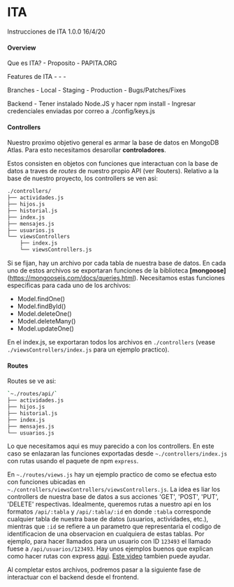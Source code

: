 # ITA

Instrucciones de ITA 1.0.0
16/4/20

#### Overview

Que es ITA?
    - Proposito
    - PAPITA.ORG

Features de ITA
    - 
    - 
    - 

Branches
    - Local
    - Staging
    - Production
    - Bugs/Patches/Fixes

Backend
    - Tener instalado Node.JS y hacer npm install
    - Ingresar credenciales enviadas por correo a ./config/keys.js



#### Controllers

Nuestro proximo objetivo general es armar la base de datos en MongoDB Atlas. Para esto necesitamos desarollar **controladores**.

Estos consisten en objetos con funciones que interactuan con la base de datos a traves de _routes_ de nuestro propio API (ver Routers). Relativo a la base de nuestro proyecto, los controllers se ven asi:

```bash
./controllers/
├── actividades.js
├── hijos.js
├── historial.js
├── index.js
├── mensajes.js
├── usuarios.js
└── viewsControllers
    ├── index.js
    └── viewsControllers.js
```

Si se fijan, hay un archivo por cada tabla de nuestra base de datos. En cada uno de estos archivos se exportaran funciones de la biblioteca **[mongoose]**(https://mongoosejs.com/docs/queries.html). Necesitamos estas funciones especificas para cada uno de los archivos:

- Model.findOne()
- Model.findById()
- Model.deleteOne()
- Model.deleteMany()
- Model.updateOne()

En el index.js, se exportaran todos los archivos en `./controllers` (vease `./viewsControllers/index.js` para un ejemplo practico).

#### Routes

Routes se ve asi:

```bash
`~./routes/api/`
├── actividades.js
├── hijos.js
├── historial.js
├── index.js
├── mensajes.js
└── usuarios.js
```

Lo que necesitamos aqui es muy parecido a con los controllers. En este caso se enlazaran las funciones exportadas desde `~./controllers/index.js` con rutas usando el paquete de npm `express`.

En `~./routes/views.js` hay un ejemplo practico de como se efectua esto con funciones ubicadas en `~./controllers/viewsControllers/viewsControllers.js`. La idea es liar los controllers de nuestra base de datos a sus acciones 'GET', 'POST', 'PUT', 'DELETE' respectivas. Idealmente, queremos rutas a nuestro api en los formatos `/api/:tabla` y `/api/:tabla/:id` en donde `:tabla` corresponde cualquier tabla de nuestra base de datos (usuarios, actividades, etc.), mientras que `:id` se refiere a un parametro que representaria el codigo de identificacion de una observacion en cualquiera de estas tablas. Por ejemplo, para hacer llamados para un usuario con ID `123493` el llamado fuese a `/api/usuarios/123493`. Hay unos ejemplos buenos que explican como hacer rutas con express [aqui](https://expressjs.com/en/guide/routing.html). [Este video](https://www.youtube.com/watch?v=cVYQEvP-_PA&t=47s) tambien puede ayudar.

Al completar estos archivos, podremos pasar a la siguiente fase de interactuar con el backend desde el frontend.
